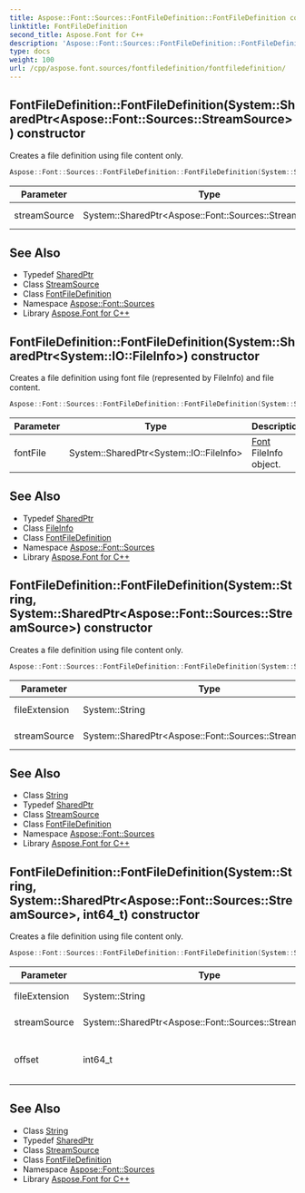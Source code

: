 ```yaml
---
title: Aspose::Font::Sources::FontFileDefinition::FontFileDefinition constructor
linktitle: FontFileDefinition
second_title: Aspose.Font for C++
description: 'Aspose::Font::Sources::FontFileDefinition::FontFileDefinition constructor. Creates a file definition using file content only in C++.'
type: docs
weight: 100
url: /cpp/aspose.font.sources/fontfiledefinition/fontfiledefinition/
---
```

## FontFileDefinition::FontFileDefinition(System::SharedPtr\<Aspose::Font::Sources::StreamSource\>) constructor


Creates a file definition using file content only.

```cpp
Aspose::Font::Sources::FontFileDefinition::FontFileDefinition(System::SharedPtr<Aspose::Font::Sources::StreamSource> streamSource)
```


| Parameter | Type | Description |
| --- | --- | --- |
| streamSource | System::SharedPtr\<Aspose::Font::Sources::StreamSource\> | [Font](../../../aspose.font/font/) stream source. |

## See Also

* Typedef [SharedPtr](../../../system/sharedptr/)
* Class [StreamSource](../../streamsource/)
* Class [FontFileDefinition](../)
* Namespace [Aspose::Font::Sources](../../)
* Library [Aspose.Font for C++](../../../)
## FontFileDefinition::FontFileDefinition(System::SharedPtr\<System::IO::FileInfo\>) constructor


Creates a file definition using font file (represented by FileInfo) and file content.

```cpp
Aspose::Font::Sources::FontFileDefinition::FontFileDefinition(System::SharedPtr<System::IO::FileInfo> fontFile)
```


| Parameter | Type | Description |
| --- | --- | --- |
| fontFile | System::SharedPtr\<System::IO::FileInfo\> | [Font](../../../aspose.font/font/) FileInfo object. |

## See Also

* Typedef [SharedPtr](../../../system/sharedptr/)
* Class [FileInfo](../../../system.io/fileinfo/)
* Class [FontFileDefinition](../)
* Namespace [Aspose::Font::Sources](../../)
* Library [Aspose.Font for C++](../../../)
## FontFileDefinition::FontFileDefinition(System::String, System::SharedPtr\<Aspose::Font::Sources::StreamSource\>) constructor


Creates a file definition using file content only.

```cpp
Aspose::Font::Sources::FontFileDefinition::FontFileDefinition(System::String fileExtension, System::SharedPtr<Aspose::Font::Sources::StreamSource> streamSource)
```


| Parameter | Type | Description |
| --- | --- | --- |
| fileExtension | System::String | [Font](../../../aspose.font/font/) file extension. |
| streamSource | System::SharedPtr\<Aspose::Font::Sources::StreamSource\> | [Font](../../../aspose.font/font/) stream source. |

## See Also

* Class [String](../../../system/string/)
* Typedef [SharedPtr](../../../system/sharedptr/)
* Class [StreamSource](../../streamsource/)
* Class [FontFileDefinition](../)
* Namespace [Aspose::Font::Sources](../../)
* Library [Aspose.Font for C++](../../../)
## FontFileDefinition::FontFileDefinition(System::String, System::SharedPtr\<Aspose::Font::Sources::StreamSource\>, int64_t) constructor


Creates a file definition using file content only.

```cpp
Aspose::Font::Sources::FontFileDefinition::FontFileDefinition(System::String fileExtension, System::SharedPtr<Aspose::Font::Sources::StreamSource> streamSource, int64_t offset)
```


| Parameter | Type | Description |
| --- | --- | --- |
| fileExtension | System::String | [Font](../../../aspose.font/font/) file extension. |
| streamSource | System::SharedPtr\<Aspose::Font::Sources::StreamSource\> | [Font](../../../aspose.font/font/) stream source. |
| offset | int64_t | Offset to font data in stream source. |

## See Also

* Class [String](../../../system/string/)
* Typedef [SharedPtr](../../../system/sharedptr/)
* Class [StreamSource](../../streamsource/)
* Class [FontFileDefinition](../)
* Namespace [Aspose::Font::Sources](../../)
* Library [Aspose.Font for C++](../../../)
